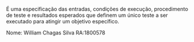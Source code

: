 É uma especificação das entradas, condições de execução, procedimento de teste e resultados esperados que definem um único teste a ser executado para atingir um objetivo específico.

Nome: William Chagas Silva		RA:1800578
